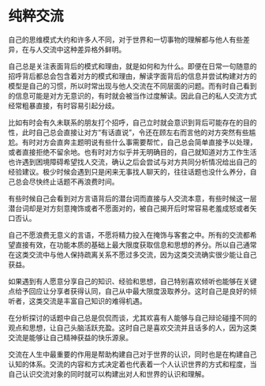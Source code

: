 # 纯粹交流


自己的思维模式大约和许多人不同，对于世界和一切事物的理解都与他人有些差异，在与人交流中这种差异格外鲜明。

自己总是关注表面背后的模式和理由，就是如何和为什么。即便在日常一句随意的招呼背后都总会包含着对方的模式和理由，解读字面背后的信息并尝试构建对方的模型是自己的习惯，所以时常出现与他人交流在不同层面的问题。而有时自己看到的信息可能是对方无意识的，有时就会被当作过度解读。因此自己的私人交流方式经常粗暴直接，有时容易引起分歧。

比如有时会有久未联系的朋友打个招呼，自己立时就会意识到背后可能存在的目的性，此时自己总会直接让对方“有话直说”，令还在顾左右而言他的对方突然有些尴尬。有时对方会直奔主题明说有些什么事需要帮忙，自己总会简单直接予以处理，或者直接拒绝不留余地。也有时对方似乎并无明确目的，自己就知道对方工作生活也许遇到困境障碍希望找人交流，确认之后会尝试与对方共同分析情况给出自己的经验建议。极少时候会遇到只是闲来无事找人聊天的，往往话题也没什么养分，自己总会尽快终止话题不再浪费时间。

有些时候自己会看到对方言语背后的潜台词而直接与人交流本意，有些时候这一层潜台词却是对方刻意掩饰或者不愿面对的，被自己揭开后时常容易老羞成怒或者矢口否认。

自己不愿浪费无意义的言语，不愿将精力投入在掩饰与客套之中。所有的交流都希望直接有效，在功能本质的基础上最大限度获取信息和思想的养分。所以自己通常在这类交流中与他人保持疏离关系不愿过多交流，因为这类交流确实很少能让自己获益。

如果遇到有人愿意分享自己的知识、经验和思想，自己特别喜欢倾听也能够在关键点给予回应让分享者获得认同，自己从中最大限度汲取养分。这时自己是良好的倾听者，这类交流是丰富自己知识的难得机遇。

在分析探讨的话题中自己总是侃侃而谈，尤其欢喜有人能够与自己辩论碰撞不同的观点和思想，让自己头脑活跃充盈。这时自己是喜欢交流并且话多的人，因为这类交流是能够让自己精神获益的快乐源泉。

交流在人生中最重要的作用是帮助构建自己对于世界的认识，同时也是在构建自己认知的体系。交流的内容和方式决定着也代表着一个人认识世界的方式和程度，当自己认识交流对象的同时就可以构建出对人和世界的认识和理解。

